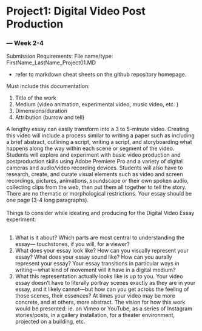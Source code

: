 # Project1: Digital Video Post Production
### — Week 2-4

Submission Requirements:
File name/type: FirstName_LastName_Project01.MD

* refer to markdown cheat sheets on the github repository homepage.

Must include this documentation:
1. Title of the work
2. Medium (video animation, experimental video, music video, etc. )
3. Dimensions/duration
4. Attribution (burrow and tell)


A lengthy essay can easily transform into a 3 to 5-minute video. Creating this video will include a process similar to writing a paper such as including a brief abstract, outlining a script, writing a script, and storyboarding what happens along the way within each scene or segment of the video. Students will explore and experiment with basic video production and postproduction skills using Adobe Premiere Pro and a variety of digital cameras and audio/video recording devices. Students will also have to research, create, and curate visual elements such as video and screen recordings, pictures, animations, soundscape or their own spoken audio, collecting clips from the web, then put them all together to tell the story. There are no thematic or morphological restrictions. Your essay should be one page (3-4 long paragraphs).
<br><br>
Things to consider while ideating and producing for the Digital Video Essay experiment:<br><br>
1. What is it about? Which parts are most central to understanding the essay— touchstones, if you will, for a viewer? <br>
2. What does your essay look like? How can you visually represent your essay? What does your essay sound like? How can you aurally represent your essay? Your essay transitions in particular ways in writing—what kind of movement will it have in a digital medium?
3. What this representation actually looks like is up to you. Your video essay doesn’t have to literally portray scenes exactly as they are in your essay, and it likely cannot—but how can you get across the feeling of those scenes, their essences? At times your video may be more concrete, and at others, more abstract.
The vision for how this work would be presented: ie. on Vimeo or YouTube, as a series of Instagram stories/posts, in a gallery installation, for a theater environment, projected on a building, etc.
